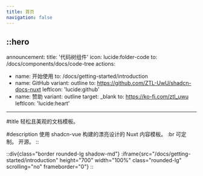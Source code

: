 ```yaml
---
title: 首页
navigation: false
---
```


::hero
---
announcement:
  title: '代码树组件'
  icon: lucide:folder-code
  to: /docs/components/docs/code-tree
actions:
  - name: 开始使用
    to: /docs/getting-started/introduction
  - name: GitHub
    variant: outline
    to: https://github.com/ZTL-UwU/shadcn-docs-nuxt
    leftIcon: 'lucide:github'
  - name: 赞助
    variant: outline
    target: _blank
    to: https://ko-fi.com/ztl_uwu
    leftIcon: 'lucide:heart'
---

#title
轻松且美观的文档模板。

#description
使用 shadcn-vue 构建的漂亮设计的 Nuxt 内容模板。 :br 可定制。 开源。
::

::div{class="border rounded-lg shadow-md"}
  :iframe{src="/docs/getting-started/introduction" height="700" width="100%" class="rounded-lg" scrolling="no" frameborder="0"}
::
